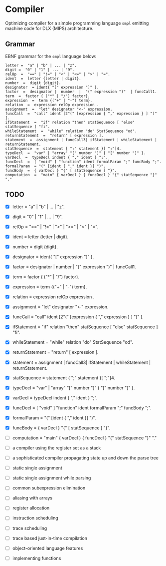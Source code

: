 # Compiler

Optimizing compiler for a simple programming language `smpl` emitting machine code for DLX (MIPS) architecture.

## Grammar

EBNF grammar for the `smpl` language below:

```
letter =  "a" | "b" | ... | "z".
digit =  "0" | "1" | ... | "9".
relOp  =  "==" | "!=" | "<" | "<=" | ">" | "=".
ident  =  letter {letter | digit}.
number  =  digit {digit}.
designator  = ident{ "[" expression "]" }.
factor  =  designator |  number  |  "(" expression ")"  | funcCall1.
term  =  factor { ("*" | "/") factor}.
expression  =  term {("+" | "-") term}.
relation  =  expression relOp expression .
assignment  =  "let" designator "<-" expression.
funcCall  =  "call" ident [2"(" [expression { "," expression } ] ")" ].
ifStatement  =  "if" relation "then" statSequence [ "else" statSequence ] "fi".
whileStatement  =  "while" relation "do" StatSequence "od".
returnStatement  =  "return" [ expression ].
statement  =  assignment | funcCall3| ifStatement | whileStatement | returnStatement.
statSequence  =  statement { ";" statement }[ ";"]4.
typeDecl  =  "var" | "array" "[" number "]" { "[" number "]" }.
varDecl  =  typeDecl indent { "," ident } ";".
funcDecl  =  [ "void" ] "function" ident formalParam ";" funcBody ";".
formalParam  = "(" [ident { "," ident }] ")".
funcBody  =  { varDecl } "{" [ statSequence ] "}".
computation  =  "main" { varDecl } { funcDecl } "{" statSequence "}" "."
```

## TODO

- [x] letter =  "a" | "b" | ... | "z".
- [x] digit =  "0" | "1" | ... | "9".
- [x] relOp  =  "==" | "!=" | "<" | "<=" | ">" | "=".
- [x] ident  =  letter {letter | digit}.
- [x] number  =  digit {digit}.
- [x] designator  = ident{ "[" expression "]" }.
- [x] factor  =  designator |  number  |  "(" expression ")"  | funcCall1.
- [x] term  =  factor { ("*" | "/") factor}.
- [x] expression  =  term {("+" | "-") term}.
- [x] relation  =  expression relOp expression .
- [x] assignment  =  "let" designator "<-" expression.
- [x] funcCall  =  "call" ident [2"(" [expression { "," expression } ] ")" ].
- [x] ifStatement  =  "if" relation "then" statSequence [ "else" statSequence ] "fi".
- [x] whileStatement  =  "while" relation "do" StatSequence "od".
- [x] returnStatement  =  "return" [ expression ].
- [x] statement  =  assignment | funcCall3| ifStatement | whileStatement | returnStatement.
- [x] statSequence  =  statement { ";" statement }[ ";"]4.
- [x] typeDecl  =  "var" | "array" "[" number "]" { "[" number "]" }.
- [x] varDecl  =  typeDecl indent { "," ident } ";".
- [x] funcDecl  =  [ "void" ] "function" ident formalParam ";" funcBody ";".
- [x] formalParam  = "(" [ident { "," ident }] ")".
- [x] funcBody  =  { varDecl } "{" [ statSequence ] "}".
- [ ] computation  =  "main" { varDecl } { funcDecl } "{" statSequence "}" "."


- [ ] a compiler using the register set as a stack
- [ ] a sophisticated compiler propagating state up and down the parse tree
- [ ] static single assignment
- [ ] static single assignment while parsing
- [ ] common subexpression elimination
- [ ] aliasing with arrays
- [ ] register allocation
- [ ] instruction scheduling
- [ ] trace scheduling
- [ ] trace based just-in-time compilation
- [ ] object-oriented language features
- [ ] implementing functions
